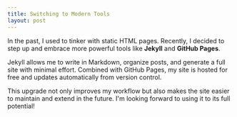 ```yaml
---
title: Switching to Modern Tools
layout: post
---
```


In the past, I used to tinker with static HTML pages. Recently, I decided to step up and embrace more powerful tools like **Jekyll** and **GitHub Pages**.

Jekyll allows me to write in Markdown, organize posts, and generate a full site with minimal effort. Combined with GitHub Pages, my site is hosted for free and updates automatically from version control.

This upgrade not only improves my workflow but also makes the site easier to maintain and extend in the future. I'm looking forward to using it to its full potential!
